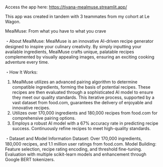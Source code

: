 Access the app here: https://tjyana-mealmuse.streamlit.app/

This app was created in tandem with 3 teammates from my cohort at Le Wagon.

MealMuse: From what you have to what you crave

・About MealMuse:
MealMuse is an innovative AI-driven recipe generator designed to inspire your culinary creativity. By simply inputting your available ingredients, MealMuse crafts unique, palatable recipes complemented by visually appealing images, ensuring an exciting cooking adventure every time.

・How It Works:
  1. MealMuse utilizes an advanced pairing algorithm to determine compatible ingredients, forming the basis of potential recipes. These recipes are then evaluated through a sophisticated AI model to ensure they meet our quality standards. This iterative process, supported by a vast dataset from food.com, guarantees the delivery of enjoyable and innovative recipes.
  2. Utilizes over 170,000 ingredients and 180,000 recipes from food.com for comprehensive pairing options.
  3. Employs a robust AI model with a 67% accuracy rate in predicting recipe success. Continuously refine recipes to meet high-quality standards.

・Dataset and Model Information
Dataset: Over 170,000 ingredients, 180,000 recipes, and 1.1 million user ratings from food.com.
Model Building: Feature selection, recipe rating encoding, and threshold fine-tuning. Evaluation with multiple scikit-learn models and enhancement through Google BERT tokenizers.


